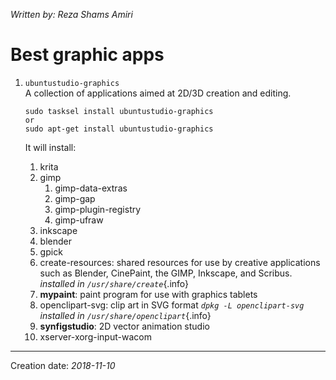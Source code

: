 _Written by: Reza Shams Amiri_
# Best graphic apps

1. `ubuntustudio-graphics`  
    A collection of applications aimed at 2D/3D creation and editing.
    ``` 
    sudo tasksel install ubuntustudio-graphics
    or
    sudo apt-get install ubuntustudio-graphics
    ```
    It will install:

    1. krita
    1. gimp
        1. gimp-data-extras
        1. gimp-gap
        1. gimp-plugin-registry
        1. gimp-ufraw
    1. inkscape
    1. blender
    1. gpick
    1. create-resources: shared resources for use by creative applications such as Blender, CinePaint, the GIMP, Inkscape, and Scribus.
        _installed in `/usr/share/create`_{.info}
    1. **mypaint**: paint program for use with graphics tablets
    1. openclipart-svg: clip art in SVG format
        _`dpkg -L openclipart-svg`<br>
        installed in `/usr/share/openclipart`_{.info}
    1. **synfigstudio**: 2D vector animation studio
    1. xserver-xorg-input-wacom


* * *


Creation date: _2018-11-10_
